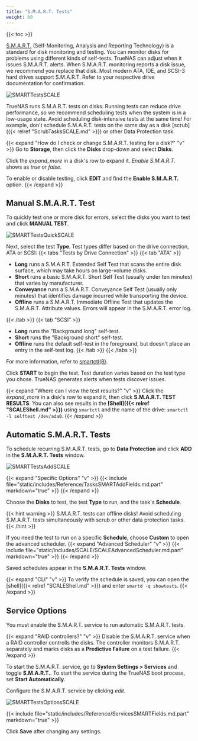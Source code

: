 ```yaml
---
title: "S.M.A.R.T. Tests"
weight: 60
---
```


{{< toc >}}

[S.M.A.R.T.](https://en.wikipedia.org/wiki/S.M.A.R.T.) (Self-Monitoring, Analysis and Reporting Technology) is a standard for disk monitoring and testing.
You can monitor disks for problems using different kinds of self-tests.
TrueNAS can adjust when it issues S.M.A.R.T. alerts.
When S.M.A.R.T. monitoring reports a disk issue, we recommend you replace that disk.
Most modern ATA, IDE, and SCSI-3 hard drives support S.M.A.R.T.
Refer to your respective drive documentation for confirmation.

![SMARTTestsSCALE](/images/SCALE/SMARTTestsSCALE.png "S.M.A.R.T. Tests")

TrueNAS runs S.M.A.R.T. tests on disks.
Running tests can reduce drive performance, so we recommend scheduling tests when the system is in a low-usage state.
Avoid scheduling disk-intensive tests at the same time!
For example, don't schedule S.M.A.R.T. tests on the same day as a disk [scrub]({{< relref "ScrubTasksSCALE.md" >}}) or other Data Protection task.

{{< expand "How do I check or change S.M.A.R.T. testing for a disk?" "v" >}}
Go to **Storage**, then click the **Disks** drop-down and select **Disks**.

Click the <i class="material-icons" aria-hidden="true">expand_more</i> in a disk's row to expand it.
*Enable S.M.A.R.T.* shows as *true* or *false*.

To enable or disable testing, click **EDIT** and find the **Enable S.M.A.R.T.** option.
{{< /expand >}}

## Manual S.M.A.R.T. Test

To quickly test one or more disk for errors, select the disks you want to test and click **MANUAL TEST**.

![SMARTTestsQuickSCALE](/images/SCALE/SMARTTestsQuickSCALE.png "Manual Test Options")

Next, select the test **Type**.
Test types differ based on the drive connection, ATA or SCSI:
{{< tabs "Tests by Drive Connection" >}}
{{< tab "ATA" >}}
* **Long** runs a S.M.A.R.T. Extended Self Test that scans the entire disk surface, which may take hours on large-volume disks.
* **Short** runs a basic S.M.A.R.T. Short Self Test (usually under ten minutes) that varies by manufacturer.
* **Conveyance** runs a S.M.A.R.T. Conveyance Self Test (usually only minutes) that identifies damage incurred while transporting the device.
* **Offline** runs a S.M.A.R.T. Immediate Offline Test that updates the S.M.A.R.T. Attribute values. Errors will appear in the S.M.A.R.T. error log.

{{< /tab >}}
{{< tab "SCSI" >}}
* **Long** runs the "Background long" self-test.
* **Short** runs the "Background short" self-test.
* **Offline** runs the default self-test in the foreground, but doesn't place an entry in the self-test log.
{{< /tab >}}
{{< /tabs >}}

For more information, refer to [smartctl(8)](https://linux.die.net/man/8/smartctl).

Click **START** to begin the test.
Test duration varies based on the test type you chose.
TrueNAS generates alerts when tests discover issues.

{{< expand "Where can I view the test results?" "v" >}}
Click the <i class="material-icons" aria-hidden="true">expand_more</i> in a disk's row to expand it, then click **S.M.A.R.T. TEST RESULTS**.
You can also see results in the **[Shell]({{< relref "SCALEShell.md" >}})** using `smartctl` and the name of the drive: `smartctl -l selftest /dev/ada0`.
{{< /expand >}}

## Automatic S.M.A.R.T. Tests

To schedule recurring S.M.A.R.T. tests, go to **Data Protection** and click **ADD** in the **S.M.A.R.T. Tests** window.

![SMARTTestsAddSCALE](/images/SCALE/SMARTTestsAddSCALE.png "Add recurring S.M.A.R.T. test")

{{< expand "Specific Options" "v" >}}
{{< include file="static/includes/Reference/TasksSMARTAddFields.md.part" markdown="true" >}}
{{< /expand >}}

Choose the **Disks** to test, the test **Type** to run, and the task's **Schedule**.

{{< hint warning >}}
S.M.A.R.T. tests can offline disks! Avoid scheduling S.M.A.R.T. tests simultaneously with scrub or other data protection tasks.
{{< /hint >}}

If you need the test to run on a specific **Schedule**, choose **Custom** to open the advanced scheduler.
{{< expand "Advanced Scheduler" "v" >}}
{{< include file="static/includes/SCALE/SCALEAdvancedScheduler.md.part" markdown="true" >}}
{{< /expand >}}

Saved schedules appear in the **S.M.A.R.T. Tests** window.

{{< expand "CLI" "v" >}}
To verify the schedule is saved, you can open the [shell]({{< relref "SCALEShell.md" >}}) and enter `smartd -q showtests`.
{{< /expand >}}

## Service Options

You must enable the S.M.A.R.T. service to run automatic S.M.A.R.T. tests.

{{< expand "RAID controllers?" "v" >}}
Disable the S.M.A.R.T. service when a RAID controller controlls the disks.
The controller monitors S.M.A.R.T. separately and marks disks as a **Predictive Failure** on a test failure.
{{< /expand >}}

To start the S.M.A.R.T. service, go to **System Settings > Services** and toggle **S.M.A.R.T.**.
To start the service during the TrueNAS boot process, set **Start Automatically**.

Configure the S.M.A.R.T. service by clicking <i class="material-icons" aria-hidden="true" title="Configure">edit</i>.

![SMARTTestsOptionsSCALE](/images/SCALE/SMARTTestsOptionsSCALE.png "Services SMART Options")

{{< include file="static/includes/Reference/ServicesSMARTFields.md.part" markdown="true" >}}

Click **Save** after changing any settings.
